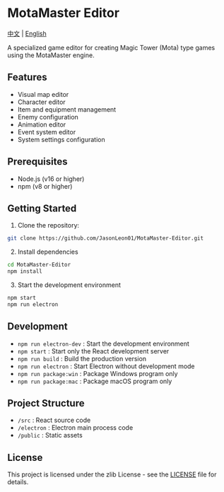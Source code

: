 # MotaMaster Editor
[中文](README_CN.md) | [English](README.md)

A specialized game editor for creating Magic Tower (Mota) type games using the MotaMaster engine.

## Features

- Visual map editor
- Character editor
- Item and equipment management
- Enemy configuration
- Animation editor
- Event system editor
- System settings configuration

## Prerequisites

- Node.js (v16 or higher)
- npm (v8 or higher)

## Getting Started

1. Clone the repository:
```bash
git clone https://github.com/JasonLeon01/MotaMaster-Editor.git
```
2. Install dependencies
```bash
cd MotaMaster-Editor
npm install
```

3. Start the development environment
```bash
npm start
npm run electron
```

## Development
- `npm run electron-dev` : Start the development environment
- `npm start` : Start only the React development server
- `npm run build` : Build the production version
- `npm run electron` : Start Electron without development mode
- `npm run package:win` : Package Windows program only
- `npm run package:mac` : Package macOS program only

## Project Structure
- `/src` : React source code
- `/electron` : Electron main process code
- `/public` : Static assets

## License
This project is licensed under the zlib License - see the [LICENSE](LICENSE) file for details.
